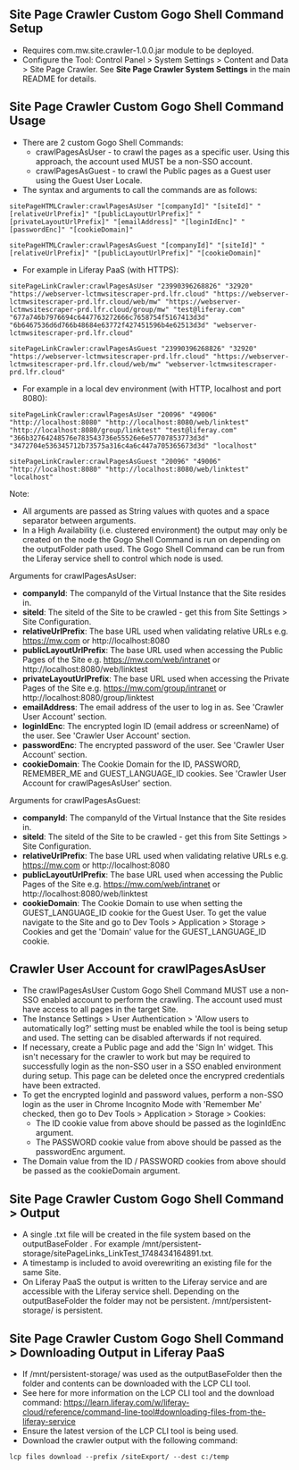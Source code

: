 ## Site Page Crawler Custom Gogo Shell Command Setup ##
- Requires com.mw.site.crawler-1.0.0.jar module to be deployed.
- Configure the Tool: Control Panel > System Settings > Content and Data > Site Page Crawler. See **Site Page Crawler System Settings** in the main README for details.

## Site Page Crawler Custom Gogo Shell Command Usage ##
- There are 2 custom Gogo Shell Commands:
  - crawlPagesAsUser - to crawl the pages as a specific user. Using this approach, the account used MUST be a non-SSO account.
  - crawlPagesAsGuest - to crawl the Public pages as a Guest user using the Guest User Locale.
- The syntax and arguments to call the commands are as follows:

```
sitePageHTMLCrawler:crawlPagesAsUser "[companyId]" "[siteId]" "[relativeUrlPrefix]" "[publicLayoutUrlPrefix]" "[privateLayoutUrlPrefix]" "[emailAddress]" "[loginIdEnc]" "[passwordEnc]" "[cookieDomain]"
```
```
sitePageHTMLCrawler:crawlPagesAsGuest "[companyId]" "[siteId]" "[relativeUrlPrefix]" "[publicLayoutUrlPrefix]" "[cookieDomain]"
```

- For example in Liferay PaaS (with HTTPS):

```
sitePageLinkCrawler:crawlPagesAsUser "23990396268826" "32920" "https://webserver-lctmwsitescraper-prd.lfr.cloud" "https://webserver-lctmwsitescraper-prd.lfr.cloud/web/mw" "https://webserver-lctmwsitescraper-prd.lfr.cloud/group/mw" "test@liferay.com" "677a746b7976694c6447763272666c7658754f5167413d3d" "6b6467536d6d766b48684e63772f427451596b4e62513d3d" "webserver-lctmwsitescraper-prd.lfr.cloud"
```
```
sitePageLinkCrawler:crawlPagesAsGuest "23990396268826" "32920" "https://webserver-lctmwsitescraper-prd.lfr.cloud" "https://webserver-lctmwsitescraper-prd.lfr.cloud/web/mw" "webserver-lctmwsitescraper-prd.lfr.cloud"
```

- For example in a local dev environment (with HTTP, localhost and port 8080):

```
sitePageLinkCrawler:crawlPagesAsUser "20096" "49006" "http://localhost:8080" "http://localhost:8080/web/linktest" "http://localhost:8080/group/linktest" "test@liferay.com" "366b32764248576e783543736e55526e6e57707853773d3d" "3472704e536345712b73575a316c4a6c447a705365673d3d" "localhost"
```
```
sitePageLinkCrawler:crawlPagesAsGuest "20096" "49006" "http://localhost:8080" "http://localhost:8080/web/linktest" "localhost"
```

Note:
- All arguments are passed as String values with quotes and a space separator between arguments.
- In a High Availability (i.e. clustered environment) the output may only be created on the node the Gogo Shell Command is run on depending on the outputFolder path used. The Gogo Shell Command can be run from the Liferay service shell to control which node is used.

Arguments for crawlPagesAsUser:
- **companyId**: The companyId of the Virtual Instance that the Site resides in.
- **siteId**: The siteId of the Site to be crawled - get this from Site Settings > Site Configuration.
- **relativeUrlPrefix**: The base URL used when validating relative URLs e.g. https://mw.com or http://localhost:8080
- **publicLayoutUrlPrefix**: The base URL used when accessing the Public Pages of the Site e.g. https://mw.com/web/intranet or http://localhost:8080/web/linktest
- **privateLayoutUrlPrefix**: The base URL used when accessing the Private Pages of the Site e.g. https://mw.com/group/intranet or http://localhost:8080/group/linktest
- **emailAddress**: The email address of the user to log in as. See 'Crawler User Account' section.
- **loginIdEnc**: The encrypted login ID (email address or screenName) of the user. See 'Crawler User Account' section.
- **passwordEnc**: The encrypted password of the user. See 'Crawler User Account' section.
- **cookieDomain**: The Cookie Domain for the ID, PASSWORD, REMEMBER_ME and GUEST_LANGUAGE_ID cookies. See 'Crawler User Account for crawlPagesAsUser' section.

Arguments for crawlPagesAsGuest:
- **companyId**: The companyId of the Virtual Instance that the Site resides in.
- **siteId**: The siteId of the Site to be crawled - get this from Site Settings > Site Configuration.
- **relativeUrlPrefix**: The base URL used when validating relative URLs e.g. https://mw.com or http://localhost:8080
- **publicLayoutUrlPrefix**: The base URL used when accessing the Public Pages of the Site e.g. https://mw.com/web/intranet or http://localhost:8080/web/linktest
- **cookieDomain**: The Cookie Domain to use when setting the GUEST_LANGUAGE_ID cookie for the Guest User. To get the value navigate to the Site and go to Dev Tools > Application > Storage > Cookies and get the 'Domain' value for the GUEST_LANGUAGE_ID cookie.

## Crawler User Account for crawlPagesAsUser ##
- The crawlPagesAsUser Custom Gogo Shell Command MUST use a non-SSO enabled account to perform the crawling. The account used must have access to all pages in the target Site.
- The Instance Settings > User Authentication > 'Allow users to automatically log?' setting must be enabled while the tool is being setup and used. The setting can be disabled afterwards if not required. 
- If necessary, create a Public page and add the 'Sign In' widget. This isn't necessary for the crawler to work but may be required to successfully login as the non-SSO user in a SSO enabled environment during setup. This page can be deleted once the encrypred credentials have been extracted. 
- To get the encrypted loginId and password values, perform a non-SSO login as the user in Chrome Incognito Mode with 'Remember Me' checked, then go to Dev Tools > Application > Storage > Cookies:
  - The ID cookie value from above should be passed as the loginIdEnc argument.
  - The PASSWORD cookie value from above should be passed as the passwordEnc argument.
- The Domain value from the ID / PASSWORD cookies from above should be passed as the cookieDomain argument.

## Site Page Crawler Custom Gogo Shell Command > Output ##
- A single .txt file will be created in the file system based on the outputBaseFolder . For example /mnt/persistent-storage/sitePageLinks_LinkTest_1748434164891.txt.
- A timestamp is included to avoid overewriting an existing file for the same Site.
- On Liferay PaaS the output is written to the Liferay service and are accessible with the Liferay service shell. Depending on the outputBaseFolder the folder may not be persistent. /mnt/persistent-storage/ is persistent.

## Site Page Crawler Custom Gogo Shell Command > Downloading Output in Liferay PaaS ##
- If /mnt/persistent-storage/ was used as the outputBaseFolder then the folder and contents can be downloaded with the LCP CLI tool.
- See here for more information on the LCP CLI tool and the download command: https://learn.liferay.com/w/liferay-cloud/reference/command-line-tool#downloading-files-from-the-liferay-service
- Ensure the latest version of the LCP CLI tool is being used.
- Download the crawler output with the following command:
```
lcp files download --prefix /siteExport/ --dest c:/temp
```
